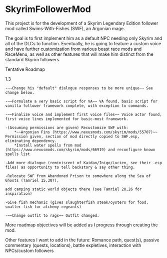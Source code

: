 # SkyrimFollowerMod
This project is for the development of a Skyrim Legendary Edition
follower mod called Swims-With-Fishes (SWF), an Argonian mage.

The goal is to first implement him as a default NPC needing only Skyrim
and all of the DLCs to function. Eventually, he is going to feature a
custom voice and have further customization from various beast race mods and
RaceMenu, as well as other features that will make him distinct from the
standard Skyrim followers.


Tentative Roadmap

1.3

	-~~Change his "default" dialogue responses to be more unique~~ See change below.
	
	-~~Formulate a very basic script for VA~~ VA found, basic script for vanilla follower framework complete, with exception to commands.
	
	-~~Finalize voice and implement first voice files~~ Voice actor found, first voice lines implemented for basic-most framework.
	
	-(Assuming permissions are given) Recustomize SWF with:
		*~~Argonian Fins (https://www.nexusmods.com/skyrim/mods/55707)~~ Permission given, section of mod directly copied to SWF.esp, eliminating dependency.
		*Install water spells from mod (https://www.nexusmods.com/skyrim/mods/66919) and reconfigure known spells list
		
	-Add more dialogue (reminiscent of Kaidan/Inigo/Lucien, see their .esp files) as opportunity to tell backstory & say other thing.
	
	-Relocate SWF from Abandoned Prison to somewhere along the Sea of Ghosts (Tamriel 15,30?),
	
	add camping static world objects there (see Tamriel 20,26 for inspiration)
	
	-Give fish mechanic (gives slaughterfish steak/oysters for food, smaller fish for alchemy regeants)
	
	-~~Change outfit to rags~~ Outfit changed.
	
	
	
More roadmap objectives will be added as I progress through creating the mod.

Other features I want to add in the future: Romance path, quest(s), passive commentary (quests, locations), battle expletives, interaction with NPCs/custom followers
